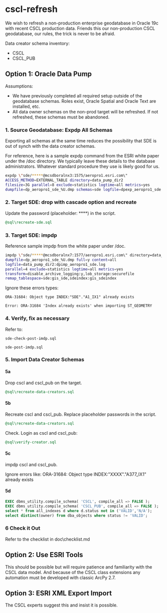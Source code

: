 # cscl-refresh

We wish to refresh a non-production enterprise geodatabase in Oracle 19c with recent CSCL production data. Friends this our non-production CSCL geodatabase, our rules, the trick is never to be afraid. 

Data creator schema inventory:

* CSCL
* CSCL_PUB

## Option 1: Oracle Data Pump

Assumptions:

* We have previously completed all required setup outside of the geodatabase schemas.  Roles exist, Oracle Spatial and Oracle Text are installed, etc.
* All data owner schemas on the non-prod target will be refreshed.  If not refreshed, these schemas must be abandoned.


### 1. Source Geodatabase: Expdp All Schemas

Exporting all schemas at the same time reduces the possibility that SDE is out of synch with the data creator schemas.

For reference, here is a sample expdp command from the ESRI white paper under the /doc directory. We typically leave these details to the database administrators. Whatever standard procedure they use is likely good for us.


```sh
expdp \"sde/*****@mcsdboralnx3:1575/aeropro1.esri.com\"
ACCESS_METHOD=EXTERNAL_TABLE directory=data_pump_dir2
filesize=3G parallel=8 exclude=statistics logtime=all metrics=yes
dumpfile=dp_aeropro1_sde_%U.dmp schemas=sde logfile=dpexp_aeropro1_sde.log
```

### 2. Target SDE: drop with cascade option and recreate

Update the password (placeholder: ****) in the script.   

```sql
@sql\recreate-sde.sql
```

### 3. Target SDE: impdp

Reference sample impdp from the white paper under /doc.

```sh
impdp \"sde/*****@mcsdboralnx7:1577/aeropro1.esri.com\" directory=data_pump_dir2
dumpfile=dp_aeropro1_sde_%U.dmp full=y content=all
logfile=data_pump_dir2:dpimp_aeropro1_sde.log
parallel=4 exclude=statistics logtime=all metrics=yes
transform=disable_archive_logging:y,lob_storage:securefile
remap_tablespace=sde:gis_sde,sdeindex:gis_sdeindex
```

Ignore these errors types:

    ORA-31684: Object type INDEX:"SDE"."A1_IX1" already exists

    Error: ORA-31684 'Index already exists' when importing ST_GEOMETRY


### 4. Verify, fix as necessary

Refer to:
    
    sde-check-post-imdp.sql

    sde-post-imdp.sql


### 5. Import Data Creator Schemas

#### 5a

Drop cscl and cscl_pub on the target.

```sql
@sql\recreate-data-creators.sql
```

#### 5b

Recreate cscl and cscl_pub. Replace placeholder passwords in the script. 

```sql
@sql\recreate-data-creators.sql
```

Check. Login as cscl and cscl_pub:

```sql
@sql\verify-creator.sql
```

#### 5c

impdp cscl and cscl_pub. 

Ignore errors like: ORA-31684: Object type INDEX:"XXXX"."A377_IX1" already exists


#### 5d

```sql
EXEC dbms_utility.compile_schema( 'CSCL', compile_all => FALSE );
EXEC dbms_utility.compile_schema( 'CSCL_PUB', compile_all => FALSE );
select * from all_indexes d where d.status not in ('VALID','N/A');
select distinct(owner) from dba_objects where status != 'VALID';
```

### 6 Check it Out

Refer to the checklist in doc\checklist.md


## Option 2: Use ESRI Tools

This should be possible but will require patience and familiarity with the CSCL data model. And because of the CSCL class extensions any automation must be developed with classic ArcPy 2.7.

## Option 3: ESRI XML Export Import

The CSCL experts suggest this and insist it is possible.